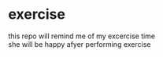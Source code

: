 # exercise
this repo will remind me of my excercise time
<br>
she will be happy afyer performing exercise
